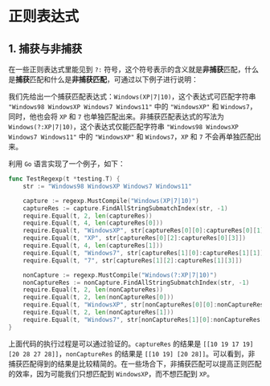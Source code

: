 # 正则表达式

## 1. 捕获与非捕获

在一些正则表达式里能见到 `?:` 符号，这个符号表示的含义就是**非捕获**匹配，什么是**捕获**匹配和什么是**非捕获匹配**，可通过以下例子进行说明：

我们先给出一个捕获匹配表达式：`Windows(XP|7|10)`，这个表达式可匹配字符串 `"Windows98 WindowsXP Windows7 Windows11"` 中的 `"WindowsXP"` 和 `Windows7`，同时，他也会将 `XP` 和 `7` 也单独匹配出来。非捕获匹配表达式的写法为 `Windows(?:XP|7|10)`，这个表达式仅能匹配字符串 `"Windows98 WindowsXP Windows7 Windows11"` 中的 `"WindowsXP"` 和 `Windows7`，`XP` 和 `7` 不会再单独匹配出来。

利用 `Go` 语言实现了一个例子，如下：

```go
func TestRegexp(t *testing.T) {
	str := "Windows98 WindowsXP Windows7 Windows11"

	capture := regexp.MustCompile("Windows(XP|7|10)")
	captureRes := capture.FindAllStringSubmatchIndex(str, -1)
	require.Equal(t, 2, len(captureRes))
	require.Equal(t, 4, len(captureRes[0]))
	require.Equal(t, "WindowsXP", str[captureRes[0][0]:captureRes[0][1]])
	require.Equal(t, "XP", str[captureRes[0][2]:captureRes[0][3]])
	require.Equal(t, 4, len(captureRes[1]))
	require.Equal(t, "Windows7", str[captureRes[1][0]:captureRes[1][1]])
	require.Equal(t, "7", str[captureRes[1][2]:captureRes[1][3]])

	nonCapture := regexp.MustCompile("Windows(?:XP|7|10)")
	nonCaptureRes := nonCapture.FindAllStringSubmatchIndex(str, -1)
	require.Equal(t, 2, len(nonCaptureRes))
	require.Equal(t, 2, len(nonCaptureRes[0]))
	require.Equal(t, "WindowsXP", str[nonCaptureRes[0][0]:nonCaptureRes[0][1]])
	require.Equal(t, 2, len(nonCaptureRes[1]))
	require.Equal(t, "Windows7", str[nonCaptureRes[1][0]:nonCaptureRes[1][1]])
}
```

上面代码的执行过程是可以通过验证的。`captureRes` 的结果是 `[[10 19 17 19] [20 28 27 28]]`，`nonCaptureRes` 的结果是 `[[10 19] [20 28]]`。可以看到，非捕获匹配得到的结果是比较精简的。在一些场合下，非捕获匹配可以提高正则匹配的效率，因为可能我们只想匹配到 `WindowsXP`，而不想匹配到 `XP`。
